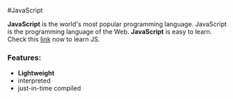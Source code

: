 #JavaScript

**JavaScript** is the world's most popular programming language. JavaScript is the programming language of the Web. **JavaScript** is easy to learn. Check this [link](https://www.w3schools.com/js/) now to learn JS.

### **Features:**
- **Lightweight**
- interpreted
- just-in-time compiled

